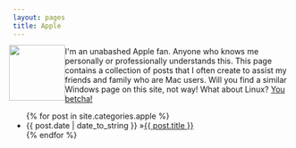 ```yaml
---
layout: pages
title: Apple
---
```


<img
src="http://www.stevencombs.com/images/design/apple.svg"
style="
  float: left;
  width: 100px;
  margin-left: -7px;
  margin-top: -3px;
  "
/>

I'm an unabashed Apple fan. Anyone who knows me personally or professionally understands this. This page contains a collection of posts that I often create to assist my friends and family who are Mac users. Will you find a similar Windows page on this site, not way! What about Linux? <a href="linux.html">You betcha!</a>

<ul id="blog-posts" class="posts">
{% for post in site.categories.apple %}
    <li><span>{{ post.date | date_to_string }} &raquo;</span><a href="{{ post.url }}">{{ post.title }}</a></li>
{% endfor %}
</ul>
